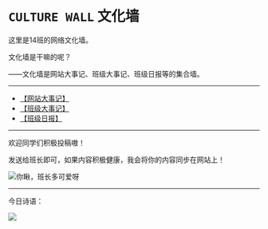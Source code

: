 # `CULTURE WALL` 文化墙

这里是14班的网络文化墙。

文化墙是干嘛的呢？

——文化墙是网站大事记、班级大事记、班级日报等的集合墙。

---

- [【网站大事记】]()
- [【班级大事记】]()
- [【班级日报】]()


---

欢迎同学们积极投稿嗷！

发送给班长即可，如果内容积极健康，我会将你的内容同步在网站上！

![你瞅，班长多可爱呀](https://2022-14.github.io/files/images/ZZdzb.gif)

---

今日诗语：

![](https://v2.jinrishici.com/one.svg?font-size=18)


